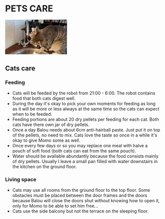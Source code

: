 # PETS CARE
<img src="photo/PXL_20220630_063509681.jpg" width="200" />

## Cats care

### Feeding
- Cats will be feeded by the robot from 21:00 - 6:00. The robot contains food that both cats digest well. 
- During the day it's okay to pick your own moments for feeding as long as it will be more or less always at the same time so the cats can expect when to be feeded.
- Feeding portions are about 20 dry pellets per feeding for each cat. Both cats have there own jar of dry pellets. 
- Once a day Balou needs about 6cm anti-hairball paste. Just put it on top of the pellets, no need to mix. Cats love the taste so once in a while it's okay to give Momo some as well. 
- Once every few days or so you may replace one meal with halve a pouch of soft food (both cats can eat from the same pouch).
- Water should be available abundantly because the food consists mainly of dry pellets. Usually I leave a small pan filled with water downstairs in the kitchen on the ground floor.

### Living space
- Cats may use all rooms from the ground floor to the top floor. Some obstacles must be placed between the door frames and the doors because Balou will close the doors shut without knowing how to open it, only for Momo to be able to set him free...
- Cats use the side balcony but not the terrace on the sleeping floor.




